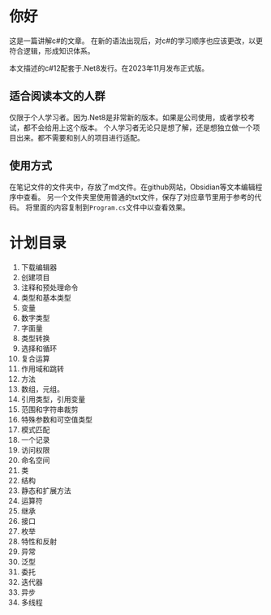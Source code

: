 # 你好
这是一篇讲解c#的文章。
在新的语法出现后，对c#的学习顺序也应该更改，以更符合逻辑，形成知识体系。

本文描述的c#12配套于.Net8发行。在2023年11月发布正式版。
## 适合阅读本文的人群
仅限于个人学习者。因为.Net8是非常新的版本。如果是公司使用，或者学校考试，都不会给用上这个版本。
个人学习者无论只是想了解，还是想独立做一个项目出来。都不需要和别人的项目进行适配。

## 使用方式
在笔记文件的文件夹中，存放了md文件。在github网站，Obsidian等文本编辑程序中查看。
另一个文件夹里使用普通的txt文件，保存了对应章节里用于参考的代码。
将里面的内容复制到`Program.cs`文件中以查看效果。

# 计划目录
1. 下载编辑器
1. 创建项目
1. 注释和预处理命令 
1. 类型和基本类型
1. 变量
1. 数字类型
1. 字面量
1. 类型转换
1. 选择和循环
1. 复合运算
1. 作用域和跳转
1. 方法
1. 数组，元组。
1. 引用类型，引用变量
1. 范围和字符串裁剪
1. 特殊参数和可空值类型
1. 模式匹配
1. 一个记录
1. 访问权限
1. 命名空间
1. 类
1. 结构
1. 静态和扩展方法
1. 运算符
1. 继承
1. 接口
1. 枚举
1. 特性和反射
1. 异常
1. 泛型
1. 委托
1. 迭代器
1. 异步
1. 多线程

